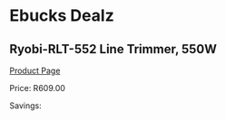 
# Ebucks Dealz
## Ryobi-RLT-552 Line Trimmer, 550W
[Product Page](https://www.ebucks.com/web/shop/productSelected.do?prodId=1220092820&catId=363410833)

Price: R609.00

Savings: 


	